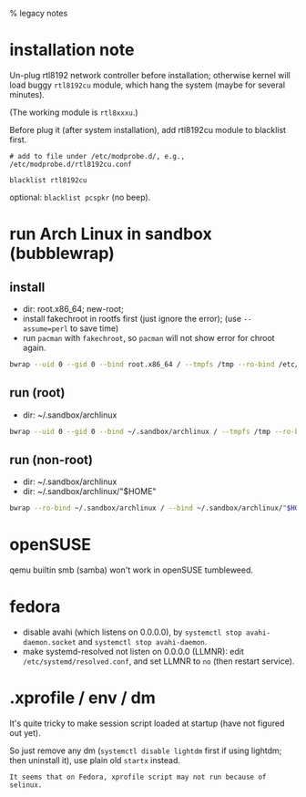 % legacy notes

# installation note

Un-plug rtl8192 network controller before installation;
otherwise kernel will load buggy `rtl8192cu` module, which hang the system
(maybe for several minutes).

(The working module is `rtl8xxxu`.)

Before plug it (after system installation), add rtl8192cu module to blacklist
first.

```
# add to file under /etc/modprobe.d/, e.g., /etc/modprobe.d/rtl8192cu.conf

blacklist rtl8192cu
```

optional: `blacklist pcspkr` (no beep).

# run Arch Linux in sandbox (bubblewrap)

## install

- dir: root.x86_64; new-root;
- install fakechroot in rootfs first (just ignore the error); (use `--assume=perl` to save time)
- run `pacman` with `fakechroot`, so `pacman` will not show error for chroot
  again.

```sh
bwrap --uid 0 --gid 0 --bind root.x86_64 / --tmpfs /tmp --ro-bind /etc/resolv.conf /etc/resolv.conf --bind new-root /mnt/ --dev /dev --proc /proc --unshare-all --share-net --clearenv --setenv TERM "$TERM" --setenv USER root --new-session --die-with-parent /bin/bash
```

## run (root)

- dir: ~/.sandbox/archlinux

```sh
bwrap --uid 0 --gid 0 --bind ~/.sandbox/archlinux / --tmpfs /tmp --ro-bind /etc/resolv.conf /etc/resolv.conf --dev /dev --proc /proc --unshare-all --share-net --clearenv --setenv TERM "$TERM" --setenv USER root --new-session --die-with-parent /bin/bash
```

## run (non-root)

- dir: ~/.sandbox/archlinux
- dir: ~/.sandbox/archlinux/"$HOME"

```sh
bwrap --ro-bind ~/.sandbox/archlinux / --bind ~/.sandbox/archlinux/"$HOME" "$HOME" --tmpfs /tmp --ro-bind /etc/resolv.conf /etc/resolv.conf --dev /dev --proc /proc --unshare-all --share-net --clearenv --setenv TERM "$TERM" --setenv USER "$USER" --setenv HOME "$HOME" --setenv PATH "$HOME/bin:/bin:/usr/local/bin" --new-session --die-with-parent /bin/bash
```

# openSUSE

qemu builtin smb (samba) won't work in openSUSE tumbleweed.

# fedora

- disable avahi (which listens on 0.0.0.0), by `systemctl stop avahi-daemon.socket` and `systemctl stop avahi-daemon`.
- make systemd-resolved not listen on 0.0.0.0 (LLMNR): edit `/etc/systemd/resolved.conf`, and set LLMNR to `no` (then restart service).

# .xprofile / env / dm

It's quite tricky to make session script loaded at startup (have not figured
out yet).

So just remove any dm (`systemctl disable lightdm` first if using lightdm;
then uninstall it), use plain old `startx` instead.

    It seems that on Fedora, xprofile script may not run because of selinux.
